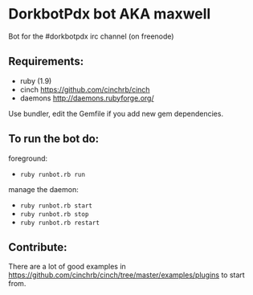 DorkbotPdx bot AKA maxwell
==============

Bot for the #dorkbotpdx irc channel (on freenode)


Requirements:
---------------------
- ruby (1.9)
- cinch https://github.com/cinchrb/cinch
- daemons http://daemons.rubyforge.org/

Use bundler, edit the Gemfile if you add new gem dependencies.


To run the bot do:
---------------------

foreground:
- `ruby runbot.rb run`

manage the daemon:
- `ruby runbot.rb start`
- `ruby runbot.rb stop`
- `ruby runbot.rb restart`


Contribute:
---------------------

There are a lot of good examples in https://github.com/cinchrb/cinch/tree/master/examples/plugins to start from.

